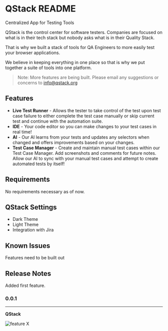 # QStack README
Centralized App for Testing Tools
 
QStack is the control center for software testers.  Companies are focused on what is in their tech stack but nobody asks what is in their Quality Stack.

That is why we built a stack of tools for QA Engineers to more easily test your browser applications.

We believe in keeping everything in one place so that is why we put together a suite of tools into one platform.

>Note: More features are being built.  Please email any suggestions or concerns to info@qstack.org 

## Features

* **Live Test Runner** - Allows the tester to take control of the test upon test case failure to either complete the test case manually or skip current test and continue with the automation suite.
* **IDE** - Your code editor so you can make changes to your test cases in real time!
* **AI** - Our AI learns from your tests and updates any selectors when changed and offers improvements based on your changes.
* **Test Case Manager** - Create and maintain manual test cases within our Test Case Manager.  Add screenshots and comments for future notes.  Allow our AI to sync with your manual test cases and attempt to create automated tests by itself!

## Requirements

No requirements necessary as of now.

## QStack Settings

* Dark Theme
* Light Theme
* Integration with Jira

## Known Issues

Features need to be built out

## Release Notes

Added first feature.
### 0.0.1


-----------------------------------------------------------------------------------------------------------

 **QStack**

![feature X](QStackLogo.png)
